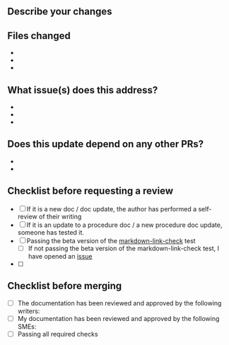## Describe your changes


## Files changed
<!-- 
Add the paths of the files that are being updated in this PR
!-->
- <!-- EXAMPLE: docs/install/ipfs-companion.md !-->
- 
- 

## What issue(s) does this address?

<!-- 
Add links to any issues that this PR addresses
!-->

- 
- 
- 

## Does this update depend on any other PRs?

<!-- 
Add links to any PRs that this PR depends on. For example, if this is a documentation update describing a new feature that imust be tested and merged before the documentation can be published, link to that PR here
!-->

- 
- 

## Checklist before requesting a review
- [ ] If it is a new doc / doc update, the author has performed a self-review of their writing
- [ ] If it is an update to a procedure doc / a new procedure doc update, someone has tested it.
- [ ] Passing the beta version of the [markdown-link-check](https://github.com/ipfs/ipfs-docs/actions/workflows/action.yml) test
   - [ ] If not passing the beta version of the markdown-link-check test, I have opened an [issue]() <!-- Open an issue at https://github.com/ipfs/ipfs-docs/issues/new?assignees=&labels=need%2Ftriage&template=open_an_issue.md&title= and update the issue link accordingly!-->
- [ ] 

## Checklist before merging
- [ ] The documentation has been reviewed and approved by the following writers: <!-- Add the GH handles of one or more subject matter experts who have reviewed and approved this change for writing style, grammar, spelling, formatting, etc.. !--> 
- [ ] My documentation has been reviewed and approved by the following SMEs: <!-- Add the GH handles of one or more subject matter experts who have reviewed and approved this change for technical correctness. !--> 
- [ ] Passing all required checks
